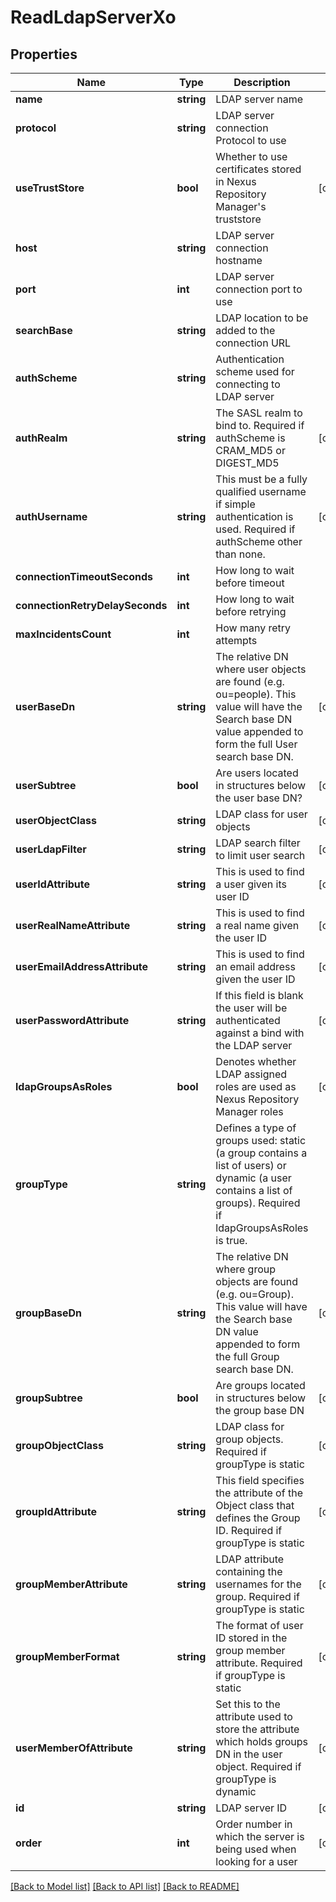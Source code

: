 # ReadLdapServerXo

## Properties
Name | Type | Description | Notes
------------ | ------------- | ------------- | -------------
**name** | **string** | LDAP server name | 
**protocol** | **string** | LDAP server connection Protocol to use | 
**useTrustStore** | **bool** | Whether to use certificates stored in Nexus Repository Manager&#39;s truststore | [optional] 
**host** | **string** | LDAP server connection hostname | 
**port** | **int** | LDAP server connection port to use | 
**searchBase** | **string** | LDAP location to be added to the connection URL | 
**authScheme** | **string** | Authentication scheme used for connecting to LDAP server | 
**authRealm** | **string** | The SASL realm to bind to. Required if authScheme is CRAM_MD5 or DIGEST_MD5 | [optional] 
**authUsername** | **string** | This must be a fully qualified username if simple authentication is used. Required if authScheme other than none. | [optional] 
**connectionTimeoutSeconds** | **int** | How long to wait before timeout | 
**connectionRetryDelaySeconds** | **int** | How long to wait before retrying | 
**maxIncidentsCount** | **int** | How many retry attempts | 
**userBaseDn** | **string** | The relative DN where user objects are found (e.g. ou&#x3D;people). This value will have the Search base DN value appended to form the full User search base DN. | [optional] 
**userSubtree** | **bool** | Are users located in structures below the user base DN? | [optional] 
**userObjectClass** | **string** | LDAP class for user objects | [optional] 
**userLdapFilter** | **string** | LDAP search filter to limit user search | [optional] 
**userIdAttribute** | **string** | This is used to find a user given its user ID | [optional] 
**userRealNameAttribute** | **string** | This is used to find a real name given the user ID | [optional] 
**userEmailAddressAttribute** | **string** | This is used to find an email address given the user ID | [optional] 
**userPasswordAttribute** | **string** | If this field is blank the user will be authenticated against a bind with the LDAP server | [optional] 
**ldapGroupsAsRoles** | **bool** | Denotes whether LDAP assigned roles are used as Nexus Repository Manager roles | [optional] 
**groupType** | **string** | Defines a type of groups used: static (a group contains a list of users) or dynamic (a user contains a list of groups). Required if ldapGroupsAsRoles is true. | 
**groupBaseDn** | **string** | The relative DN where group objects are found (e.g. ou&#x3D;Group). This value will have the Search base DN value appended to form the full Group search base DN. | [optional] 
**groupSubtree** | **bool** | Are groups located in structures below the group base DN | [optional] 
**groupObjectClass** | **string** | LDAP class for group objects. Required if groupType is static | [optional] 
**groupIdAttribute** | **string** | This field specifies the attribute of the Object class that defines the Group ID. Required if groupType is static | [optional] 
**groupMemberAttribute** | **string** | LDAP attribute containing the usernames for the group. Required if groupType is static | [optional] 
**groupMemberFormat** | **string** | The format of user ID stored in the group member attribute. Required if groupType is static | [optional] 
**userMemberOfAttribute** | **string** | Set this to the attribute used to store the attribute which holds groups DN in the user object. Required if groupType is dynamic | [optional] 
**id** | **string** | LDAP server ID | [optional] 
**order** | **int** | Order number in which the server is being used when looking for a user | [optional] 

[[Back to Model list]](../README.md#documentation-for-models) [[Back to API list]](../README.md#documentation-for-api-endpoints) [[Back to README]](../README.md)


